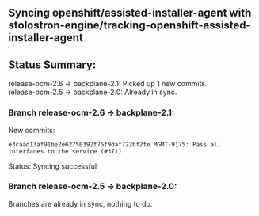 ## Syncing openshift/assisted-installer-agent with stolostron-engine/tracking-openshift-assisted-installer-agent

## Status Summary:

release-ocm-2.6 -> backplane-2.1: Picked up 1 new commits.  
release-ocm-2.5 -> backplane-2.0: Already in sync.  

### Branch release-ocm-2.6 -> backplane-2.1:

New commits:

```
e3caad13af91be2e62750392f75f9daf722bf2fe MGMT-9175: Pass all interfaces to the service (#371)
```

Status: Syncing successful

### Branch release-ocm-2.5 -> backplane-2.0:

Branches are already in sync, nothing to do.
